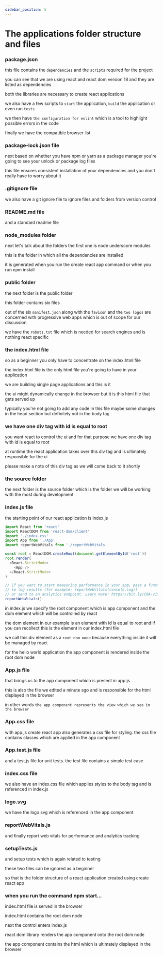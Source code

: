 ```yaml
---
sidebar_position: 5
---
```


# The applications folder structure and files

### package.json

  this file contains the `dependencies` and the `scripts` required for the project

  you can see that we are using react and react dom version 18 and they are listed as dependencies

  both the libraries are necessary to create react applications

  we also have a few scripts to `start` the application, `build` the application or even run `tests`

  we then have `the configuration for eslint` which is a tool to highlight possible errors in the code

  finally we have the compatible browser list

### package-lock.json file

  next based on whether you have npm or yarn as a package manager you're going to see your unlock or package log files

  this file ensures consistent installation of your dependencies and you don't really have to worry about it

### .gitignore file

  we also have a git ignore file to ignore files and folders from version control

### README.md file

  and a standard readme file

### node_modules folder

  next let's talk about the folders the first one is node underscore modules

  this is the folder in which all the dependencies are installed

  it is generated when you run the create react app command or when you run npm install

### public folder

  the next folder is the public folder

  this folder contains six files

  out of the six `manifest.json` along with the `favicon` and the `two logos` are concerned with progressive web apps which is out of scope for our discussion

  we have the `robots.txt` file which is needed for search engines and is nothing react specific

### the index.html file

  so as a beginner you only have to concentrate on the index.html file

  the index.html file is the only html file you're going to have in your application

  we are building single page applications and this is it

  the ui might dynamically change in the browser but it is this html file that gets served up

  typically you're not going to add any code in this file maybe some changes in the head section but definitely not in the body tag

### we have one div tag with id is equal to root

  you want react to control the ui and for that purpose we have one div tag with id is equal to root

  at runtime the react application takes over this div tag and is ultimately responsible for the ui

  please make a note of this div tag as we will come back to it shortly

### the source folder

  the next folder is the source folder which is the folder we will be working with the most during development

### index.js file

  the starting point of our react application is index.js

  ```js
  import React from 'react'
  import ReactDOM from 'react-dom/client'
  import './index.css'
  import App from './App'
  import reportWebVitals from './reportWebVitals'

  const root = ReactDOM.createRoot(document.getElementById('root'))
  root.render(
    <React.StrictMode>
      <App />
    </React.StrictMode>
  )

  // If you want to start measuring performance in your app, pass a function
  // to log results (for example: reportWebVitals(console.log))
  // or send to an analytics endpoint. Learn more: https://bit.ly/CRA-vitals
  reportWebVitals()
  ```

  in index.js we specify the root component which is app component and the dom element which will be controlled by react

  the dom element in our example is an element with id is equal to root and if you can recollect this is the element in our index.html file

  we call this div element as a `root dom node` because everything inside it will be managed by react

  for the hello world application the app component is rendered inside the root dom node

### App.js file

  that brings us to the app component which is present in app.js

  this is also the file we edited a minute ago and is responsible for the html displayed in the browser

  in other words `the app component represents the view which we see in the browser`

### App.css file

  with app.js create react app also generates a css file for styling. the css file contains classes which are applied in the app component

### App.test.js file

  and a test.js file for unit tests. the test file contains a simple test case

### index.css file

  we also have an index.css file which applies styles to the body tag and is referenced in index.js

### logo.svg

  we have the logo svg which is referenced in the app component

### reportWebVitals.js

  and finally report web vitals for performance and analytics tracking

### setupTests.js

  and setup tests which is again related to testing

  these two files can be ignored as a beginner

  so that is the folder structure of a react application created using create
  react app

### when you run the command npm start...

  index.html file is served in the browser

  index.html contains the root dom node

  next the control enters index.js

  react dom library renders the app component onto the root dom node

  the app component contains the html which is ultimately displayed in the
  browser
